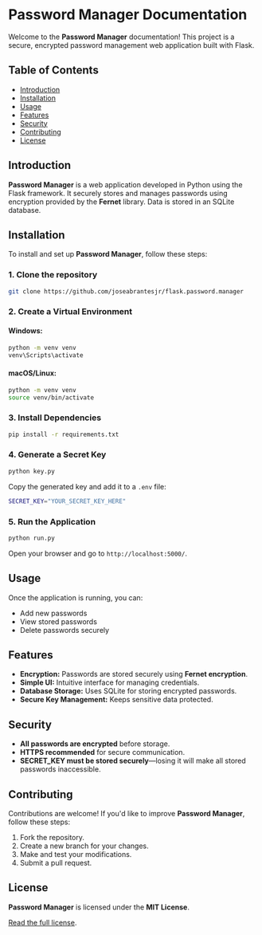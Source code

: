 # Password Manager Documentation

Welcome to the **Password Manager** documentation! This project is a secure, encrypted password management web application built with Flask.

## Table of Contents

- [Introduction](#introduction)
- [Installation](#installation)
- [Usage](#usage)
- [Features](#features)
- [Security](#security)
- [Contributing](#contributing)
- [License](#license)

## Introduction

**Password Manager** is a web application developed in Python using the Flask framework. It securely stores and manages passwords using encryption provided by the **Fernet** library. Data is stored in an SQLite database.

## Installation

To install and set up **Password Manager**, follow these steps:

### 1. Clone the repository

```bash
git clone https://github.com/joseabrantesjr/flask.password.manager
```

### 2. Create a Virtual Environment

#### Windows:
```bash
python -m venv venv
venv\Scripts\activate
```

#### macOS/Linux:
```bash
python -m venv venv
source venv/bin/activate
```

### 3. Install Dependencies

```bash
pip install -r requirements.txt
```

### 4. Generate a Secret Key

```bash
python key.py
```
Copy the generated key and add it to a `.env` file:

```bash
SECRET_KEY="YOUR_SECRET_KEY_HERE"
```

### 5. Run the Application

```bash
python run.py
```

Open your browser and go to `http://localhost:5000/`.

## Usage

Once the application is running, you can:

- Add new passwords
- View stored passwords
- Delete passwords securely

## Features

- **Encryption:** Passwords are stored securely using **Fernet encryption**.
- **Simple UI:** Intuitive interface for managing credentials.
- **Database Storage:** Uses SQLite for storing encrypted passwords.
- **Secure Key Management:** Keeps sensitive data protected.

## Security

- **All passwords are encrypted** before storage.
- **HTTPS recommended** for secure communication.
- **SECRET_KEY must be stored securely**—losing it will make all stored passwords inaccessible.

## Contributing

Contributions are welcome! If you'd like to improve **Password Manager**, follow these steps:

1. Fork the repository.
2. Create a new branch for your changes.
3. Make and test your modifications.
4. Submit a pull request.

## License

**Password Manager** is licensed under the **MIT License**.

[Read the full license](https://opensource.org/licenses/MIT).